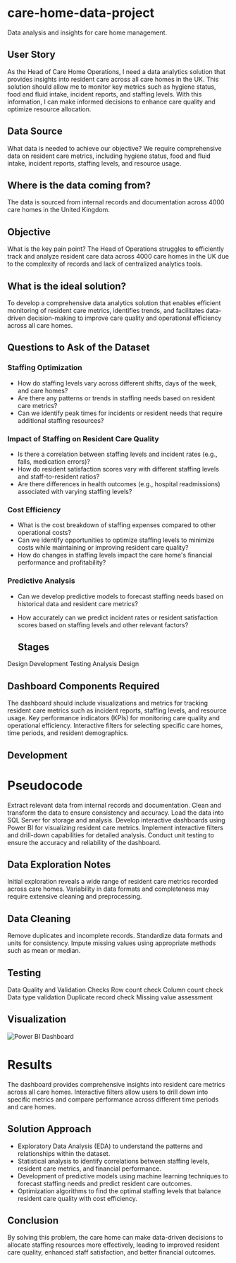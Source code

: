 # care-home-data-project
Data analysis and insights for care home management.
## User Story
As the Head of Care Home Operations, I need a data analytics solution that provides insights into resident care across all care homes in the UK. This solution should allow me to monitor key metrics such as hygiene status, food and fluid intake, incident reports, and staffing levels. With this information, I can make informed decisions to enhance care quality and optimize resource allocation.

## Data Source
What data is needed to achieve our objective?
We require comprehensive data on resident care metrics, including hygiene status, food and fluid intake, incident reports, staffing levels, and resource usage.

## Where is the data coming from?
The data is sourced from internal records and documentation across 4000 care homes in the United Kingdom.

## Objective
What is the key pain point?
The Head of Operations struggles to efficiently track and analyze resident care data across 4000 care homes in the UK due to the complexity of records and lack of centralized analytics tools.

## What is the ideal solution?
To develop a comprehensive data analytics solution that enables efficient monitoring of resident care metrics, identifies trends, and facilitates data-driven decision-making to improve care quality and operational efficiency across all care homes.

## Questions to Ask of the Dataset
### Staffing Optimization
- How do staffing levels vary across different shifts, days of the week, and care homes?
- Are there any patterns or trends in staffing needs based on resident care metrics?
- Can we identify peak times for incidents or resident needs that require additional staffing resources?

### Impact of Staffing on Resident Care Quality
- Is there a correlation between staffing levels and incident rates (e.g., falls, medication errors)?
- How do resident satisfaction scores vary with different staffing levels and staff-to-resident ratios?
- Are there differences in health outcomes (e.g., hospital readmissions) associated with varying staffing levels?

### Cost Efficiency
- What is the cost breakdown of staffing expenses compared to other operational costs?
- Can we identify opportunities to optimize staffing levels to minimize costs while maintaining or improving resident care quality?
- How do changes in staffing levels impact the care home's financial performance and profitability?

### Predictive Analysis
- Can we develop predictive models to forecast staffing needs based on historical data and resident care metrics?
- How accurately can we predict incident rates or resident satisfaction scores based on staffing levels and other relevant factors?

  ## Stages
Design
Development
Testing
Analysis
Design

## Dashboard Components Required
The dashboard should include visualizations and metrics for tracking resident care metrics such as incident reports, staffing levels, and resource usage.
Key performance indicators (KPIs) for monitoring care quality and operational efficiency.
Interactive filters for selecting specific care homes, time periods, and resident demographics.

## Development

# Pseudocode

Extract relevant data from internal records and documentation.
Clean and transform the data to ensure consistency and accuracy.
Load the data into SQL Server for storage and analysis.
Develop interactive dashboards using Power BI for visualizing resident care metrics.
Implement interactive filters and drill-down capabilities for detailed analysis.
Conduct unit testing to ensure the accuracy and reliability of the dashboard.

## Data Exploration Notes
Initial exploration reveals a wide range of resident care metrics recorded across care homes.
Variability in data formats and completeness may require extensive cleaning and preprocessing.

## Data Cleaning
Remove duplicates and incomplete records.
Standardize data formats and units for consistency.
Impute missing values using appropriate methods such as mean or median.

## Testing
Data Quality and Validation Checks
Row count check
Column count check
Data type validation
Duplicate record check
Missing value assessment

## Visualization
![Power BI Dashboard](main/Assets/image/dashboard.png)

# Results
The dashboard provides comprehensive insights into resident care metrics across all care homes.
Interactive filters allow users to drill down into specific metrics and compare performance across different time periods and care homes.


## Solution Approach
- Exploratory Data Analysis (EDA) to understand the patterns and relationships within the dataset.
- Statistical analysis to identify correlations between staffing levels, resident care metrics, and financial performance.
- Development of predictive models using machine learning techniques to forecast staffing needs and predict resident care outcomes.
- Optimization algorithms to find the optimal staffing levels that balance resident care quality with cost efficiency.

## Conclusion
By solving this problem, the care home can make data-driven decisions to allocate staffing resources more effectively, leading to improved resident care quality, enhanced staff satisfaction, and better financial outcomes.
